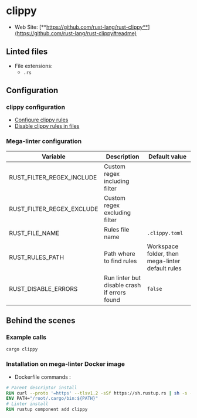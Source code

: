 <!-- markdownlint-disable MD033 MD041 -->
<!-- Generated by .automation/build.py, please do not update manually -->
# clippy

- Web Site: [**https://github.com/rust-lang/rust-clippy**](https://github.com/rust-lang/rust-clippy#readme)

## Linted files

- File extensions:
  - `.rs`

## Configuration

### clippy configuration

- [Configure clippy rules](https://github.com/rust-lang/rust-clippy#configuration)
- [Disable clippy rules in files](https://github.com/rust-lang/rust-clippy#allowingdenying-lints)

### Mega-linter configuration

| Variable | Description | Default value |
| ----------------- | -------------- | -------------- |
| RUST_FILTER_REGEX_INCLUDE | Custom regex including filter |  |
| RUST_FILTER_REGEX_EXCLUDE | Custom regex excluding filter |  |
| RUST_FILE_NAME | Rules file name | `.clippy.toml` |
| RUST_RULES_PATH | Path where to find rules | Workspace folder, then mega-linter default rules |
| RUST_DISABLE_ERRORS | Run linter but disable crash if errors found | `false` |

## Behind the scenes

### Example calls

```shell
cargo clippy
```


### Installation on mega-linter Docker image

- Dockerfile commands :
```dockerfile
# Parent descriptor install
RUN curl --proto '=https' --tlsv1.2 -sSf https://sh.rustup.rs | sh -s -- -y
ENV PATH="/root/.cargo/bin:${PATH}"
# Linter install
RUN rustup component add clippy
```

